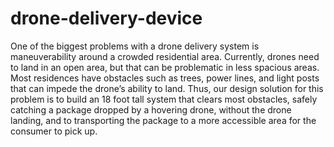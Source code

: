 # drone-delivery-device
One of the biggest problems with a drone delivery system is maneuverability around a crowded residential area. Currently, drones need to land in an open area, but that can be problematic in less spacious areas. Most residences have obstacles such as trees, power lines, and light posts that can impede the drone’s ability to land. Thus, our design solution for this problem is to build an 18 foot tall system that clears most obstacles, safely catching a package dropped by a hovering drone, without the drone landing, and to transporting the package to a more accessible area for the consumer to pick up.
